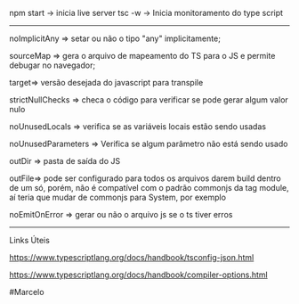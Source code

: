 npm start -> inicia live server
tsc -w -> Inicia monitoramento do type script 

_______
noImplicitAny => setar ou não o tipo "any" implicitamente;

sourceMap => gera o arquivo de mapeamento do TS para o JS e 
permite debugar no navegador;

target=> versão desejada do javascript para transpile

strictNullChecks => checa o código para verificar se pode gerar algum valor nulo

noUnusedLocals => verifica se as variáveis locais estão sendo usadas

noUnusedParameters => Verifica se algum parâmetro não está sendo usado


outDir => pasta de saída do JS

outFile=> pode ser configurado para todos os arquivos darem build dentro de um só, porém, não é compatível com o padrão commonjs da tag module, aí teria que mudar de  commonjs para System, por exemplo

noEmitOnError => gerar ou não o arquivo js se o ts tiver erros
______

Links Úteis

https://www.typescriptlang.org/docs/handbook/tsconfig-json.html

https://www.typescriptlang.org/docs/handbook/compiler-options.html

#Marcelo